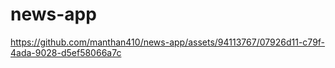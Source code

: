 # news-app


https://github.com/manthan410/news-app/assets/94113767/07926d11-c79f-4ada-9028-d5ef58066a7c

